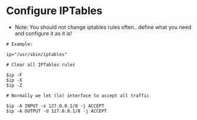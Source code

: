 # Configure IPTables 

- Note: You should not change iptables rules often.. define what you need and configure it as it is! 

```
# Example: 

ip="/usr/sbin/iptables"

# Clear all IPTables rules

$ip -F 
$ip -X
$ip -Z 

# Normally we let (lo) interface to accept all traffic 

$ip -A INPUT -s 127.0.0.1/8 -j ACCEPT 
$ip -A OUTPUT -d 127.0.0.1/8 -j ACCEPT



```



